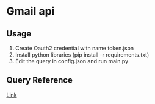 # Gmail api
## Usage
1. Create Oauth2 credential with name token.json
2. Install python libraries (pip install -r requirements.txt)
3. Edit the query in config.json and run main.py

## Query Reference
[Link](https://support.google.com/mail/answer/7190?hl=en)
